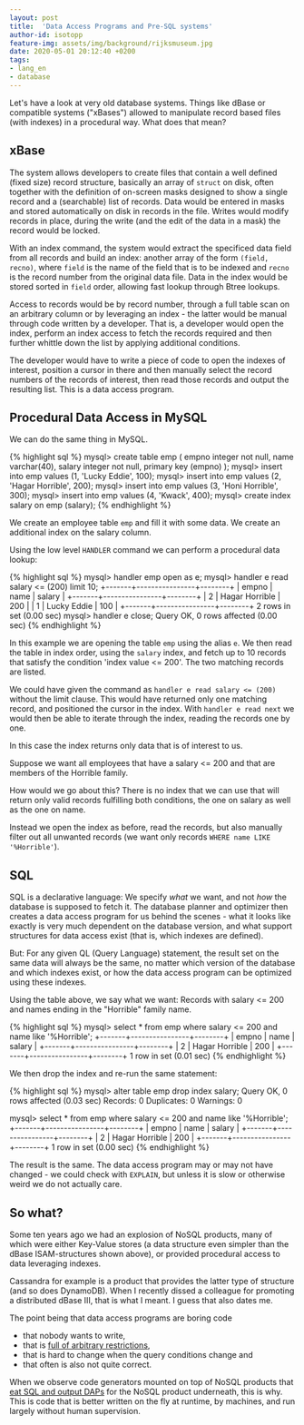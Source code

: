 ```yaml
---
layout: post
title:  'Data Access Programs and Pre-SQL systems'
author-id: isotopp
feature-img: assets/img/background/rijksmuseum.jpg
date: 2020-05-01 20:12:40 +0200
tags:
- lang_en
- database
---
```

Let's have a look at very old database systems. Things like dBase or compatible systems ("xBases") allowed to manipulate record based files (with indexes) in a procedural way. What does that mean?

## xBase

The system allows developers to create files that contain a well defined (fixed size) record structure, basically an array of `struct` on disk, often together with the definition of on-screen masks designed to show a single record and a (searchable) list of records. Data would be entered in masks and stored automatically on disk in records in the file. Writes would modify records in place, during the write (and the edit of the data in a mask) the record would be locked.

With an index command, the system would extract the specificed data field from all records and build an index: another array of the form `(field, recno)`, where `field` is the name of the field that is to be indexed and `recno` is the record number from the original data file. Data in the index would be stored sorted in `field` order, allowing fast lookup through Btree lookups.

Access to records would be by record number, through a full table scan on an arbitrary column or by leveraging an index - the latter would be manual through code written by a developer. That is, a developer would open the index, perform an index access to fetch the records required and then further whittle down the list by applying additional conditions.

The developer would have to write a piece of code to open the indexes of interest, position a cursor in there and then manually select the record numbers of the records of interest, then read those records and output the resulting list. This is a data access program.

## Procedural Data Access in MySQL

We can do the same thing in MySQL.

{% highlight sql %}
mysql> create table emp ( empno integer not null, name varchar(40), salary integer not null, primary key (empno) );
mysql> insert into emp values (1, 'Lucky Eddie', 100);
mysql> insert into emp values (2, 'Hagar Horrible', 200);
mysql> insert into emp values (3, 'Honi Horrible', 300);
mysql> insert into emp values (4, 'Kwack', 400);
mysql> create index salary on emp (salary);
{% endhighlight %}

We create an employee table `emp` and fill it with some data. We create an additional index on the salary column.

Using the low level `HANDLER` command we can perform a procedural data lookup:

{% highlight sql %}
mysql> handler emp open as e;
mysql> handler e read salary <= (200) limit 10;
+-------+----------------+--------+
| empno | name           | salary |
+-------+----------------+--------+
|     2 | Hagar Horrible |    200 |
|     1 | Lucky Eddie    |    100 |
+-------+----------------+--------+
2 rows in set (0.00 sec)
mysql> handler e close;
Query OK, 0 rows affected (0.00 sec)
{% endhighlight %}

In this example we are opening the table `emp` using the alias `e`. We then read the table in index order, using the `salary` index, and fetch up to 10 records that satisfy the condition 'index value <= 200'. The two matching records are listed.

We could have given the command as `handler e read salary <= (200)` without the limit clause. This would have returned only one matching record, and positioned the cursor in the index. With `handler e read next` we would then be able to iterate through the index, reading the records one by one.

In this case the index returns only data that is of interest to us.

Suppose we want all employees that have a salary <= 200 and that are members of the Horrible family.

How would we go about this? There is no index that we can use that will return only valid records fulfilling both conditions, the one on salary as well as the one on name.

Instead we open the index as before, read the records, but also manually filter out all unwanted records (we want only records `WHERE name LIKE '%Horrible'`).

## SQL

SQL is a declarative language: We specify *what* we want, and not *how* the database is supposed to fetch it. The database planner and optimizer then creates a data access program for us behind the scenes - what it looks like exactly is very much dependent on the database version, and what support structures for data access exist (that is, which indexes are defined).

But: For any given QL (Query Language) statement, the result set on the same data will always be the same, no matter which version of the database and which indexes exist, or how the data access program can be optimized using these indexes.

Using the table above, we say what we want: Records with salary <= 200 and names ending in the "Horrible" family name.

{% highlight sql %}
mysql> select * from emp where salary <= 200 and name like '%Horrible';
+-------+----------------+--------+
| empno | name           | salary |
+-------+----------------+--------+
|     2 | Hagar Horrible |    200 |
+-------+----------------+--------+
1 row in set (0.01 sec)
{% endhighlight %}

We then drop the index and re-run the same statement:

{% highlight sql %}
mysql> alter table emp drop index salary;
Query OK, 0 rows affected (0.03 sec)
Records: 0  Duplicates: 0  Warnings: 0

mysql> select * from emp where salary <= 200 and name like '%Horrible';
+-------+----------------+--------+
| empno | name           | salary |
+-------+----------------+--------+
|     2 | Hagar Horrible |    200 |
+-------+----------------+--------+
1 row in set (0.00 sec)
{% endhighlight %}

The result is the same. The data access program may or may not have changed - we could check with `EXPLAIN`, but unless it is slow or otherwise weird we do not actually care.

## So what?

Some ten years ago we had an explosion of NoSQL products, many of which were either Key-Value stores (a data structure even simpler than the dBase ISAM-structures shown above), or provided procedural access to data leveraging indexes.

Cassandra for example is a product that provides the latter type of structure (and so does DynamoDB). When I recently dissed a colleague for promoting a distributed dBase III, that is what I meant. I guess that also dates me.

The point being that data access programs are boring code
- that nobody wants to write, 
- that is [full of arbitrary restrictions](https://stackoverflow.com/a/19140553), 
- that is hard to change when the query conditions change and 
- that often is also not quite correct.

When we observe code generators mounted on top of NoSQL products that [eat SQL and output DAPs](https://www.datastax.com/blog/2015/03/how-do-joins-apache-cassandratm-and-datastax-enterprise) for the NoSQL product underneath, this is why. This is code that is better written on the fly at runtime, by machines, and run largely without human supervision.
